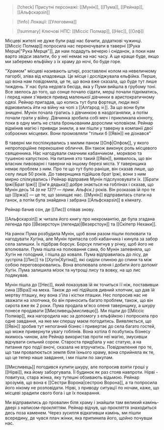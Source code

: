 
> [!check] Присутні персонажі: [[Мунін]], [[Пума]], [[Рейнар]], [[Альфскарзіл]]

> [!info] Локації: [[Улоговина]]

> [!summary] Ключові НПС: [[Міссіс Полмар]], [[Нес]], [[Олф]]

Місцеві жителі не дуже були раді нас бачити, додаткові чужинці. [[Міссіс Полмар]] попросила нас переночувати в таверні [[Рука Мерця|"Рука Мерця"]], де нам подадуть вечерю і сніданок, а поки нам варто звідси звалити, бо у неї немає на нас часу. А ще краще буде, якщо ми заберемо ельфійку з їх храму до ночі, бо буде горе.

"Храмом" місцеві називають штирі, розставлені колом на невеличкому пагорбі, зліва від кладовища. 
Це місце і досліджувала ельфійка. Перше, що вона нам повідомила, це те, що вона вже сказала, що буде тут лише тиждень. У нас була недовга бесіда, яка у Пуми вийшла в грубому тоні. Все звелось до того, що сонце почало сідати, мерці почали підніматись, і перед нами з'явився привид маленької дівчинки в аристократичному одязі. Рейнар пригадав, що колись тут була фортеця, люди якої відмовились йти на війну на чолі з [[Алґарод ☠]]. За що вони були знищені.
Мунін почала гратись з дівчинкою в наздоганялки, а потім почали грати у війну. Дівчинка зробила собі меч і прикликала кінноту, поки в одну мить не стала броньованим дорослим чоловіком. Рейнар відмінив магію і привиди зникли, а ми пішли у таверну в компанії двої озброєних місцевих. Вони промовляли "тільки б [[Явін]] не дізнався"

В таверні ми поспілкувались з милим паном [[Олф|Олфом]], у якого непропорційне перекошене обличчя. Він також виконує роль місцевого священника. Нас нагодували смачним кабанчиком , морквою та тушеною капусткою. На питання хто такий [[Явін]], виявилось, що він власник пивоварні і таверни на іншому березі міста. У тавернщика немає проблем з ним. Про те що тут було раніше, він сказав лише, що селу лише 50 років.
До тавернщика підійшов брат Іржі, вони з ним мирно спілкувались і Рейнар відправив Мунін підслуховувати їх. [[Брати Іржі|Брат Іржі]] [[ім'я дядька]] добре знається на гоблінах і сказав, що Мунін десь 14  *(а не 13?? — прим. Альфск.)* років. Він розказав їй про те що [[Іржа]] — це те, що захищає нас. 
[[Мунін]] відправилась спати на ґанок, а потім була знайдена і забрана [[Альфскарзіл]] в кімнату. 

Рейнар бачив сон, де [[Лис]] співав знову.

[[Альфскарзіл]] ж читала його книгу про некромантію, де була згадана легенда про [[Везерстоун (легенда)|Везерстоун]] та [[Скіпетр Нехаки]].

На ранок Пума розбудила Мунін, щоб вони разом пішли полювати та нагодувати Хугіна, але Мунін припасла собі кабанчика і кинула за забор села залишки. Їх підібрав борсук. Борсук плигнув у річку, щоб його не вполювали. Пума пішла на полювання сама, бо Мунін запевняла, що Хугін не голодний, і пішла до коваля.
Пума відправилась до лісу, де зустріла [[Лис]] та [[Хугін|Хугіна]], які сиділи спиною до спини та між собою переговорювались. Вона вполювала оленя і добити його допоміг Хугін. Пума залишила мізок та нутрощі лису та вовку, на що лис подякував.

 Мунін пішла до [[Нес]], який показував їй як точиться її ніж, поставивши сина [[Віра]] на меха. Також до неї підійшов дивний хлопчик, що дав їй мертву пташку, яку вона з'їла і кістки пташки. Нес попросив нас не зважати на хлопчика, бо він приносить багато проблем, також, що він сирота вже як 2 роки.
Пума продала м'ясо оленя тавернщику, а шкуру понесе продавати [[Мисливець|мисливцю]]. Ми пішли до [[Міссіс Полмар]], яка нагородила нас за допомогу з ельфійкою і попросила про одне завдання, на яке ми спершу маєм погодитись. Виявляється, що [[Явін]] зробив тут непоганий бізнес і привертає до села багато гостей, що може привернути увагу гоблінів. Вона хотіла б позбутись бізнесу якимось чином, але Рейнар використав проти неї магію, змусивши відчувати сильний сором. Староста придбала у нас статую, а на питання про події вночі, сказала не втручатись. Повідомлення про те, що там провалюється земля біля їхнього храму, вона сприйняла як те, що це тепер наше завдання, і ми пішли по закупам.

[[Мисливець]] погодився купити шкуру, але попросив взяти гроші у [[Нірві]], яка йому заборгувала. Її будинок як раз стояв навпроти. Нірві - повитуха, стара жінка, яку тутешні обзивають відьмою. Рейнар зрозумів, що вона є [[Сестри Ворона|сестрою Ворона]], а та попросила його нікому не розповідати. Нірві, з приводу ситуації по ночам, каже, що місцеві зрадили свого бога і це їх покарання. 

Ми відправились до провалин біля храму і знайшли там великий камінь-двері з написом-прокляттям. Рейнар відчув, що прокляття знаходиться десь поза каменем. Через зусилля відкативши камінь, ми пішли всередину, де чувся плач жінки, яка припинила його, щойно почувши нас.


